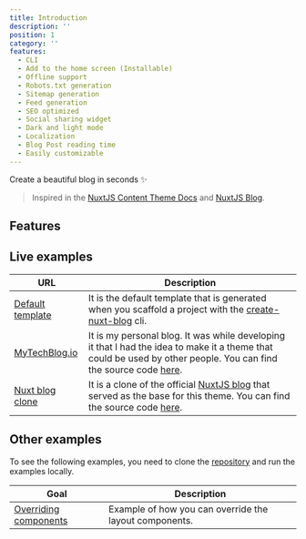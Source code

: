 ```yaml
---
title: Introduction
description: ''
position: 1
category: ''
features:
  - CLI
  - Add to the home screen (Installable)
  - Offline support
  - Robots.txt generation
  - Sitemap generation
  - Feed generation
  - SEO optimized
  - Social sharing widget
  - Dark and light mode
  - Localization
  - Blog Post reading time
  - Easily customizable
---
```


Create a beautiful blog in seconds ✨

 > Inspired in the [NuxtJS Content Theme Docs](https://content.nuxtjs.org/themes/docs) and [NuxtJS Blog](https://nuxtjs.org/blog).

## Features

<list :items="features"></list>

## Live examples

| URL | Description |
| --- | ----------- |
| [Default template](https://default-template.vercel.app) | It is the default template that is generated when you scaffold a project with the <a href="/guide/installation">create-nuxt-blog</a> cli.|
| [MyTechBlog.io](https://mytechblog.io) | It is my personal blog. It was while developing it that I had the idea to make it a theme that could be used by other people. You can find the source code [here](https://github.com/jsilva-pt/mytechblog.io). |
| [Nuxt blog clone](https://nuxt-blog-clone.vercel.app) | It is a clone of the official [NuxtJS blog](https://nuxtjs.org/blog/) that served as the base for this theme. You can find the source code [here](https://github.com/jsilva-pt/nuxt-content-theme-blog/tree/main/examples/nuxt-blog-clone).|

## Other examples

To see the following examples, you need to clone the [repository](https://github.com/jsilva-pt/nuxt-content-theme-blog) and run the examples locally.

| Goal | Description |
| --- | ----------- |
| [Overriding components](https://github.com/jsilva-pt/nuxt-content-theme-blog/tree/main/examples/overriding-components) | Example of how you can override the layout components.|
